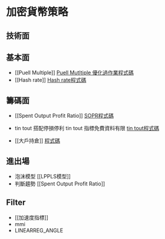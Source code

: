 # 加密貨幣策略

## 技術面

## 基本面
*  [[Puell Multiple]]
	[Puell Mutltiple 優化過作業程式碼](https://colab.research.google.com/drive/1IsJaspZOCpRE5LLRh5IlbAZ16aTk3l_1#scrollTo=glWhKvs1kdKV)
* [[Hash rate]]
	[Hash rate程式碼](https://colab.research.google.com/drive/14P5TYbsHEJKftjDknRadBKVfPUVRlubM)
## 籌碼面
*  [[Spent Output Profit Ratio]]
	[SOPR程式碼](https://colab.research.google.com/drive/1dbveFgfVmZXXUDTrEc0rM7ZlKcYk9x7J#scrollTo=JItrU6IksvgK)
* tin tout 搭配停損停利 tin tout 指標免費資料有限
	[tin tout程式碼](https://colab.research.google.com/drive/1hVosuvi3CVxEloejNe9WIBH9Tvs0-zL5#scrollTo=A_gTrGlAXxwt)	
	
* [[大戶持倉]]
	[程式碼](https://colab.research.google.com/drive/1SGUhKaCgyEVGml1sd7Zwxos0WugO553E#scrollTo=O1maa1w_gu7-)
	
## 進出場
* 泡沫模型
	[[LPPLS模型]]
* 判斷趨勢
	[[Spent Output Profit Ratio]]
	
## Filter
* [[加速度指標]]
* mmi
* LINEARREG_ANGLE